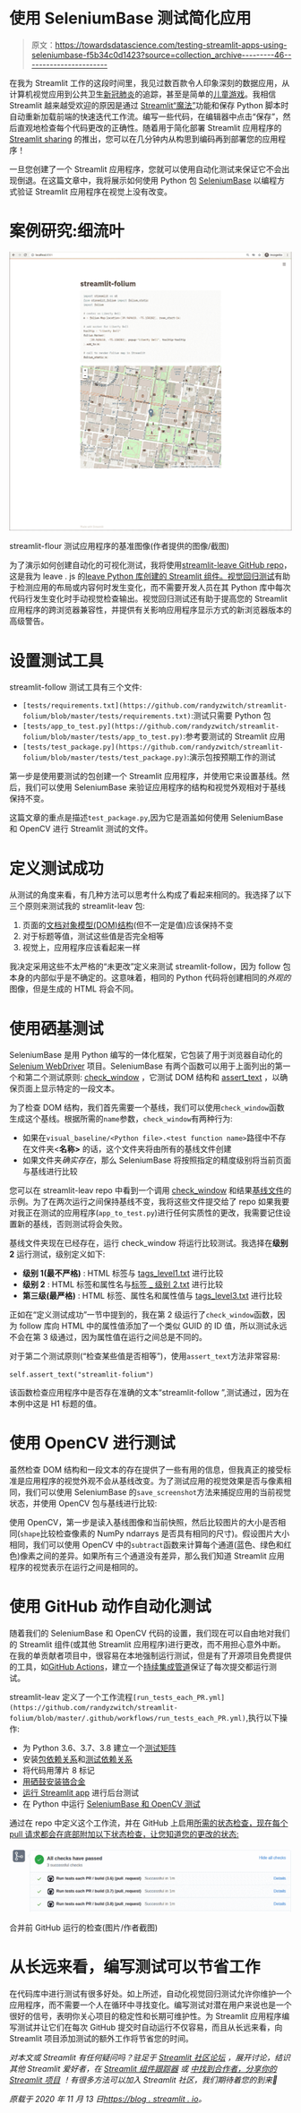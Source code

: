 # 使用 SeleniumBase 测试简化应用

> 原文：<https://towardsdatascience.com/testing-streamlit-apps-using-seleniumbase-f5b34c0d1423?source=collection_archive---------46----------------------->

在我为 Streamlit 工作的这段时间里，我见过数百款令人印象深刻的数据应用，从计算机视觉应用到公共卫生[新冠肺炎](https://discuss.streamlit.io/t/data-apps-regarding-covid-19/2203)的追踪，甚至是简单的[儿童游戏](https://joelgrus.com/2020/10/02/creating-games-in-streamlit/)。我相信 Streamlit 越来越受欢迎的原因是通过 [Streamlit“魔法”](https://docs.streamlit.io/en/stable/api.html?highlight=magic#magic-commands)功能和保存 Python 脚本时自动重新加载前端的快速迭代工作流。编写一些代码，在编辑器中点击“保存”，然后直观地检查每个代码更改的正确性。随着用于简化部署 Streamlit 应用程序的 [Streamlit sharing](https://www.streamlit.io/sharing) 的推出，您可以在几分钟内从构思到编码再到部署您的应用程序！

一旦您创建了一个 Streamlit 应用程序，您就可以使用自动化测试来保证它不会出现倒退。在这篇文章中，我将展示如何使用 Python 包 [SeleniumBase](https://seleniumbase.io/) 以编程方式验证 Streamlit 应用程序在视觉上没有改变。

# 案例研究:细流叶

![](img/e71d11bbb134d93c818b27e4963fd781.png)

streamlit-flour 测试应用程序的基准图像(作者提供的图像/截图)

为了演示如何创建自动化的可视化测试，我将使用[streamlit-leave GitHub repo](https://github.com/randyzwitch/streamlit-folium)，这是我为 leave . js 的[leave Python 库创建的 Streamlit 组件。](https://python-visualization.github.io/folium/)[视觉回归测试](https://baseweb.design/blog/visual-regression-testing/)有助于检测应用的布局或内容何时发生变化，而不需要开发人员在其 Python 库中每次代码行发生变化时手动视觉检查输出。视觉回归测试还有助于提高您的 Streamlit 应用程序的跨浏览器兼容性，并提供有关影响应用程序显示方式的新浏览器版本的高级警告。

# 设置测试工具

streamlit-follow 测试工具有三个文件:

*   `[tests/requirements.txt](https://github.com/randyzwitch/streamlit-folium/blob/master/tests/requirements.txt)`:测试只需要 Python 包
*   `[tests/app_to_test.py](https://github.com/randyzwitch/streamlit-folium/blob/master/tests/app_to_test.py)`:参考要测试的 Streamlit 应用
*   `[tests/test_package.py](https://github.com/randyzwitch/streamlit-folium/blob/master/tests/test_package.py)`:演示包按预期工作的测试

第一步是使用要测试的包创建一个 Streamlit 应用程序，并使用它来设置基线。然后，我们可以使用 SeleniumBase 来验证应用程序的结构和视觉外观相对于基线保持不变。

这篇文章的重点是描述`test_package.py`,因为它是涵盖如何使用 SeleniumBase 和 OpenCV 进行 Streamlit 测试的文件。

# 定义测试成功

从测试的角度来看，有几种方法可以思考什么构成了看起来相同的。我选择了以下三个原则来测试我的 streamlit-leav 包:

1.  页面的[文档对象模型(DOM)结构](https://developer.mozilla.org/en-US/docs/Web/API/Document_Object_Model/Introduction)(但不一定是值)应该保持不变
2.  对于标题等值，测试这些值是否完全相等
3.  视觉上，应用程序应该看起来一样

我决定采用这些不太严格的“未更改”定义来测试 streamlit-follow，因为 follow 包本身的内部似乎是不确定的。这意味着，相同的 Python 代码将创建相同的*外观的*图像，但是生成的 HTML 将会不同。

# 使用硒基测试

SeleniumBase 是用 Python 编写的一体化框架，它包装了用于浏览器自动化的 [Selenium WebDriver](https://www.selenium.dev/) 项目。SeleniumBase 有两个函数可以用于上面列出的第一个和第二个测试原则: [check_window](https://seleniumbase.io/examples/visual_testing/ReadMe/#automated-visual-regression-testing) ，它测试 DOM 结构和 [assert_text](https://seleniumbase.io/help_docs/method_summary/) ，以确保页面上显示特定的一段文本。

为了检查 DOM 结构，我们首先需要一个基线，我们可以使用`check_window`函数生成这个基线。根据所需的`name`参数，`check_window`有两种行为:

*   如果在`visual_baseline/<Python file>.<test function name>`路径中不存在文件夹<**名称>** 的话，这个文件夹将由所有的基线文件创建
*   如果文件夹*确实存在*，那么 SeleniumBase 将按照指定的精度级别将当前页面与基线进行比较

您可以在 streamlit-leav repo 中看到一个调用 [check_window](https://github.com/randyzwitch/streamlit-folium/blob/master/tests/test_package.py#L19) 和结果[基线文件](https://github.com/randyzwitch/streamlit-folium/tree/master/tests/visual_baseline/test_package.test_basic/first_test)的示例。为了在两次运行之间保持基线不变，我将这些文件提交给了 repo 如果我要对我正在测试的应用程序(`app_to_test.py`)进行任何实质性的更改，我需要记住设置新的基线，否则测试将会失败。

基线文件夹现在已经存在，运行 check_window 将运行比较测试。我选择在**级别 2** 运行测试，级别定义如下:

*   **级别 1(最不严格)** : HTML 标签与 [tags_level1.txt](https://github.com/randyzwitch/streamlit-folium/blob/master/tests/visual_baseline/test_package.test_basic/first_test/tags_level_1.txt) 进行比较
*   **级别 2** : HTML 标签和属性名与[标签 _ 级别 2.txt](https://github.com/randyzwitch/streamlit-folium/blob/master/tests/visual_baseline/test_package.test_basic/first_test/tags_level_2.txt) 进行比较
*   **第三级(最严格)** : HTML 标签、属性名和属性值与 [tags_level3.txt](https://github.com/randyzwitch/streamlit-folium/blob/master/tests/visual_baseline/test_package.test_basic/first_test/tags_level_3.txt) 进行比较

正如在“定义测试成功”一节中提到的，我在第 2 级运行了`check_window`函数，因为 follow 库向 HTML 中的属性值添加了一个类似 GUID 的 ID 值，所以测试永远不会在第 3 级通过，因为属性值在运行之间总是不同的。

对于第二个测试原则(“检查某些值是否相等”)，使用`assert_text`方法非常容易:

`self.assert_text("streamlit-folium")`

该函数检查应用程序中是否存在准确的文本“streamlit-follow ”,测试通过，因为在本例中这是 H1 标题的值。

# 使用 OpenCV 进行测试

虽然检查 DOM 结构和一段文本的存在提供了一些有用的信息，但我真正的接受标准是应用程序的视觉外观不会从基线改变。为了测试应用的视觉效果是否与像素相同，我们可以使用 SeleniumBase 的`save_screenshot`方法来捕捉应用的当前视觉状态，并使用 OpenCV 包与基线进行比较:

使用 OpenCV，第一步是读入基线图像和当前快照，然后比较图片的大小是否相同(`shape`比较检查像素的 NumPy ndarrays 是否具有相同的尺寸)。假设图片大小相同，我们可以使用 OpenCV 中的`subtract`函数来计算每个通道(蓝色、绿色和红色)像素之间的差异。如果所有三个通道没有差异，那么我们知道 Streamlit 应用程序的视觉表示在运行之间是相同的。

# 使用 GitHub 动作自动化测试

随着我们的 SeleniumBase 和 OpenCV 代码的设置，我们现在可以自由地对我们的 Streamlit 组件(或其他 Streamlit 应用程序)进行更改，而不用担心意外中断。在我的单贡献者项目中，很容易在本地强制运行测试，但是有了开源项目免费提供的工具，如[GitHub Actions](https://github.blog/2019-08-08-github-actions-now-supports-ci-cd/)，建立一个[持续集成管道](https://www.infoworld.com/article/3271126/what-is-cicd-continuous-integration-and-continuous-delivery-explained.html)保证了每次提交都运行测试。

streamlit-leav 定义了一个工作流程`[run_tests_each_PR.yml](https://github.com/randyzwitch/streamlit-folium/blob/master/.github/workflows/run_tests_each_PR.yml)`,执行以下操作:

*   为 Python 3.6、3.7、3.8 建立一个[测试矩阵](https://github.com/randyzwitch/streamlit-folium/blob/master/.github/workflows/run_tests_each_PR.yml#L18)
*   安装[包依赖关系](https://github.com/randyzwitch/streamlit-folium/blob/master/.github/workflows/run_tests_each_PR.yml#L30)和[测试依赖关系](https://github.com/randyzwitch/streamlit-folium/blob/master/.github/workflows/run_tests_each_PR.yml#L31)
*   将代码用薄片 8 标记
*   [用硒鼓安装铬合金](https://github.com/randyzwitch/streamlit-folium/blob/master/.github/workflows/run_tests_each_PR.yml#L40)
*   [运行 Streamlit app](https://github.com/randyzwitch/streamlit-folium/blob/master/.github/workflows/run_tests_each_PR.yml#L43) 进行后台测试
*   在 Python 中运行 [SeleniumBase 和 OpenCV 测试](https://github.com/randyzwitch/streamlit-folium/blob/master/.github/workflows/run_tests_each_PR.yml#L46)

通过在 repo 中定义这个工作流，并在 GitHub 上启用[所需的状态检查，现在每个 pull 请求都会在底部附加以下状态检查，让您知道您的更改的状态:](https://docs.github.com/en/github/administering-a-repository/enabling-required-status-checks)

![](img/a9e6cf78465dfe0dcc01380a178c9849.png)

合并前 GitHub 运行的检查(图片/作者截图)

# 从长远来看，编写测试可以节省工作

在代码库中进行测试有很多好处。如上所述，自动化视觉回归测试允许你维护一个应用程序，而不需要一个人在循环中寻找变化。编写测试对潜在用户来说也是一个很好的信号，表明你关心项目的稳定性和长期可维护性。为 Streamlit 应用程序编写测试并让它们在每次 GitHub 提交时自动运行不仅容易，而且从长远来看，向 Streamlit 项目添加测试的额外工作将节省您的时间。

*对本文或 Streamlit 有任何疑问吗？驻足于* [*Streamlit 社区论坛*](https://discuss.streamlit.io/) *，展开讨论，结识其他 Streamlit 爱好者，在* [*Streamlit 组件跟踪器*](https://discuss.streamlit.io/t/streamlit-components-community-tracker/4634) *或* [*中找到合作者，分享你的 Streamlit 项目*](https://discuss.streamlit.io/c/streamlit-examples/9) *！有很多方法可以加入 Streamlit 社区，我们期待着您的到来🎈*

*原载于 2020 年 11 月 13 日*[*https://blog . streamlit . io*](https://blog.streamlit.io/testing-streamlit-apps-using-seleniumbase/)*。*